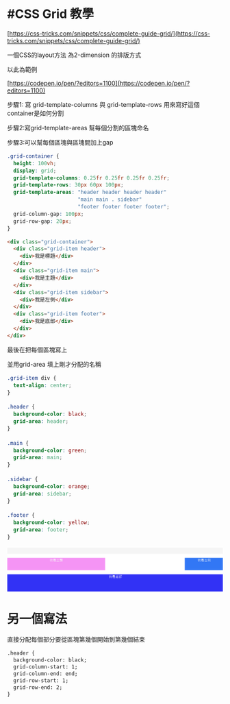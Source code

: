 # \#CSS Grid 教學

[https://css-tricks.com/snippets/css/complete-guide-grid/](https://css-tricks.com/snippets/css/complete-guide-grid/)

一個CSS的layout方法 為2-dimension 的排版方式

以此為範例

[https://codepen.io/pen/?editors=1100](https://codepen.io/pen/?editors=1100)

步驟1: 寫 grid-template-columns 與 grid-template-rows 用來寫好這個container是如何分割

步驟2:寫grid-template-areas 幫每個分割的區塊命名

步驟3:可以幫每個區塊與區塊間加上gap

```css
.grid-container {
  height: 100vh;
  display: grid;
  grid-template-columns: 0.25fr 0.25fr 0.25fr 0.25fr;
  grid-template-rows: 30px 60px 100px;
  grid-template-areas: "header header header header"
                       "main main . sidebar"
                       "footer footer footer footer";
  grid-column-gap: 100px;
  grid-row-gap: 20px;
}
```

```html
<div class="grid-container">
  <div class="grid-item header">
    <div>我是標題</div>
  </div>
  <div class="grid-item main">
    <div>我是主題</div>
  </div>
  <div class="grid-item sidebar">
    <div>我是左側</div>
  </div>
  <div class="grid-item footer">
    <div>我是底部</div>
  </div>
</div>
```

最後在把每個區塊寫上

並用grid-area 填上剛才分配的名稱

```css
.grid-item div {
  text-align: center;
}

.header {
  background-color: black;
  grid-area: header;
}

.main {
  background-color: green;
  grid-area: main;
}

.sidebar {
  background-color: orange;
  grid-area: sidebar;
}

.footer {
  background-color: yellow;
  grid-area: footer;
}
```

![](/assets/22.png)

# 另一個寫法

直接分配每個部分要從區塊第幾個開始到第幾個結束

```
.header {
  background-color: black;
  grid-column-start: 1;
  grid-column-end: end;
  grid-row-start: 1;
  grid-row-end: 2;
}
```



